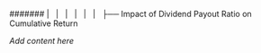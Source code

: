 ####### |   |   |   |   |   |   ├── Impact of Dividend Payout Ratio on Cumulative Return

*Add content here*